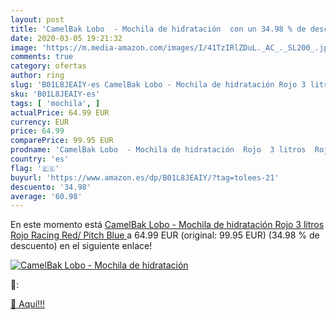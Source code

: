 ```yaml
---
layout: post
title: 'CamelBak Lobo  - Mochila de hidratación  con un 34.98 % de descuento'
date: 2020-03-05 19:21:32
image: 'https://m.media-amazon.com/images/I/41TzIRlZDuL._AC_._SL200_.jpg'
comments: true
category: ofertas
author: ring
slug: 'B01L8JEAIY-es CamelBak Lobo - Mochila de hidratación Rojo 3 litros Rojo...'
sku: 'B01L8JEAIY-es'
tags: [ 'mochila', ]
actualPrice: 64.99 EUR
currency: EUR
price: 64.99
comparePrice: 99.95 EUR
prodname: 'CamelBak Lobo  - Mochila de hidratación  Rojo  3 litros  Rojo  Racing Red/ Pitch Blue '
country: 'es'
flag: '🇪🇸'
buyurl: 'https://www.amazon.es/dp/B01L8JEAIY/?tag=tolees-21'
descuento: '34.98'
average: '60.98'
---
```


En este momento está [CamelBak Lobo  - Mochila de hidratación  Rojo  3 litros  Rojo  Racing Red/ Pitch Blue ](https://www.amazon.es/dp/B01L8JEAIY/?tag=tolees-21) a 64.99 EUR (original: 99.95 EUR) (34.98 %  de descuento) en el siguiente enlace!

[![CamelBak Lobo  - Mochila de hidratación ](https://m.media-amazon.com/images/I/41TzIRlZDuL._AC_._SL200_.jpg)](https://www.amazon.es/dp/B01L8JEAIY/?tag=tolees-21)

🔎:


[🛒 Aquí!!!](https://www.amazon.es/dp/B01L8JEAIY/?tag=tolees-21)
